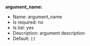 **argument_name:**

* Name: argument_name
* Is required: no
* Is list: yes
* Description: argument description
* Default: `[]`
